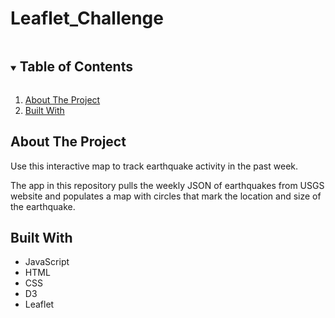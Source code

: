 # Leaflet_Challenge

<!--READ ME-->

<!-- TABLE OF CONTENTS -->
<details open="open">
  <summary><h2 style="display: inline-block">Table of Contents</h2></summary>
  <ol>
    <li>
      <a href="#about-the-project">About The Project</a>
    <li><a href="#built-with">Built With</a></li>
  </ol>
</details>

<!-- ABOUT THE PROJECT -->
## About The Project

Use this interactive map to track earthquake activity in the past week.

The app in this repository pulls the weekly JSON of earthquakes from USGS website and populates a map with circles that mark the location and size of the earthquake.

<!-- BUILT WITH -->
## Built With

* JavaScript
* HTML
* CSS
* D3
* Leaflet